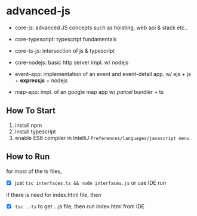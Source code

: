 # advanced-js

- core-js: advanced JS concepts such as hoisting, web api & stack etc..
- core-typescript: typescript fundamentals
- core-ts-js: intersection of js & typescript
- core-nodejs: basic http server impl. w/ nodejs

- event-app: implementation of an event and event-detail app. w/ ejs + js + **expressjs** + nodejs
- map-app: impl. of an google map app w/ *parcel* bundler + ts

## How To Start

1. install npm
2. install typescript
3. enable ES6 compiler in IntelliJ `Preferences/languages/javascript menu`.

## How to Run

for most of the ts files,

- [x] just `tsc interfaces.ts && node interfaces.js` or use IDE run 

if there is need for index.html file, then

- [x] `tsc ..ts` to get ...js file, then run index.html from IDE
